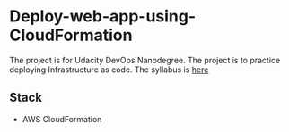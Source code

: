 # Deploy-web-app-using-CloudFormation

The project is for Udacity DevOps Nanodegree. The project is to practice deploying Infrastructure as code. The syllabus is [here](https://d20vrrgs8k4bvw.cloudfront.net/documents/en-US/Cloud+DevOps+Nanodegree+program+Syllabus.pdf)

## Stack

- AWS CloudFormation
